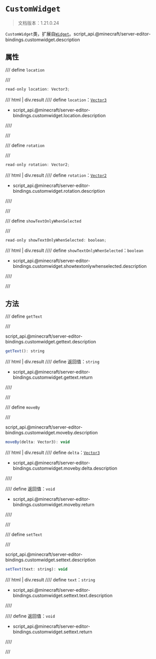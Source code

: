 # `CustomWidget`

> 文档版本：1.21.0.24

`CustomWidget`类，扩展自[`Widget`](./widget.md)。script_api.@minecraft/server-editor-bindings.customwidget.description

## 属性

/// define
`location`


///

```js
read-only location: Vector3;
```

/// html | div.result
//// define
`location`：[`Vector3`](../../server/beta/vector3.md)

- script_api.@minecraft/server-editor-bindings.customwidget.location.description


////

///


/// define
`rotation`


///

```js
read-only rotation: Vector2;
```

/// html | div.result
//// define
`rotation`：[`Vector2`](../../server/beta/vector2.md)

- script_api.@minecraft/server-editor-bindings.customwidget.rotation.description


////

///


/// define
`showTextOnlyWhenSelected`


///

```js
read-only showTextOnlyWhenSelected: boolean;
```

/// html | div.result
//// define
`showTextOnlyWhenSelected`：`boolean`

- script_api.@minecraft/server-editor-bindings.customwidget.showtextonlywhenselected.description


////

///


## 方法

/// define
`getText`


///

script_api.@minecraft/server-editor-bindings.customwidget.gettext.description

```js
getText(): string
```

/// html | div.result
//// define
返回值：`string`

- script_api.@minecraft/server-editor-bindings.customwidget.gettext.return


////

///


/// define
`moveBy`


///

script_api.@minecraft/server-editor-bindings.customwidget.moveby.description

```js
moveBy(delta: Vector3): void
```

/// html | div.result
//// define
`delta`：[`Vector3`](../../server/beta/vector3.md)

- script_api.@minecraft/server-editor-bindings.customwidget.moveby.delta.description


////

//// define
返回值：`void`

- script_api.@minecraft/server-editor-bindings.customwidget.moveby.return


////

///


/// define
`setText`


///

script_api.@minecraft/server-editor-bindings.customwidget.settext.description

```js
setText(text: string): void
```

/// html | div.result
//// define
`text`：`string`

- script_api.@minecraft/server-editor-bindings.customwidget.settext.text.description


////

//// define
返回值：`void`

- script_api.@minecraft/server-editor-bindings.customwidget.settext.return


////

///

